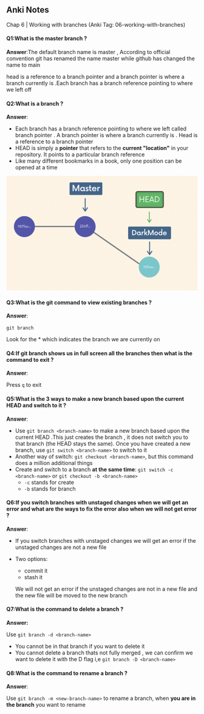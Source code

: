 ## Anki Notes 

Chap 6 | Working with branches (Anki Tag: 06-working-with-branches)

#### Q1:What is the master branch ? 

**Answer**:The default branch name is master , According to official convention git has renamed the name master while github has changed the name to main

head is a reference to a branch pointer and a branch pointer is where a branch currently is .Each branch has a branch reference pointing to where we left off  

#### Q2:What is a branch ? 

**Answer**:

- Each branch has a branch reference pointing to where we left called branch pointer . A branch pointer is where a branch currently is . Head is a reference to a branch pointer 
- HEAD is simply a **pointer** that refers to the **current "location"** in your repository. It points to a particular branch reference
- Like many different bookmarks in a book, only one position can be opened at a time

![head](../../Assets/head.png)

#### Q3:What is the git command to view existing branches ?

**Answer**:

`git branch`

Look for the * which indicates the branch we are currently on 

#### Q4:If git branch shows us in full screen all the branches then what is the command to exit  ? 

**Answer**:

Press `q` to exit

#### Q5:What is the 3 ways  to make a new branch based upon the current HEAD and switch to it ?

**Answer**:

- Use `git branch <branch-name>` to make a new branch based upon the current HEAD .This just creates the branch , it does not switch you to that branch (the HEAD stays the same). Once you have created a new branch, use `git switch <branch-name>` to switch to it
- Another way of switch: `git checkout <branch-name>`, but this command does a million additional things
- Create and switch to a branch **at the same time**: `git switch -c <branch-name>` or `git checkout -b <branch-name>`
  - `-c` stands for create
  - `-b` stands for branch

#### Q6:If you switch branches with unstaged changes when we will get an error and what are the ways to fix the error also when we will not get error ? 

**Answer**:

- If you switch branches with unstaged changes we will get an error if the unstaged changes are not a new file 

- Two options:

  - commit it 
  - stash it 

  We will not get an error if the unstaged changes are not in a new file and the new file will be moved to the new branch 

#### Q7:What is the command to delete a branch ? 

**Answer:**

Use `git branch -d <branch-name>`

- You cannot be in that branch if you want to delete it
- You cannot delete a branch thats not fully merged , we can confirm we want to delete it with the D flag i,e `git branch -D <branch-name>`

#### Q8:What is the command to rename a branch ? 

**Answer**:

Use `git branch -m <new-branch-name>` to rename a branch, when **you are in the branch** you want to rename


